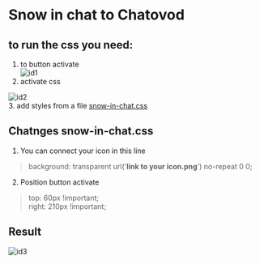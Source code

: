 # Snow in chat to Chatovod

## to run the css you need:  
1. to button activate  
![id1]  
2. activate css

![id2]  
3. add styles from a file [snow-in-chat.css](https://github.com/Madeas/chatemplate/blob/master/snow/snow-in-chat.css)

## Chatnges snow-in-chat.css

1. You can connect your icon in this line

> background: transparent url('**link to your icon.png**') no-repeat 0 0;

2. Position button activate 
    
>top: 60px !important;   
right: 210px !important;


## Result

![id3]

[id1]: http://demo.madeas.ru/images/snow-1.jpg
[id2]: http://demo.madeas.ru/images/snow-2.jpg
[id3]: http://demo.madeas.ru/images/snow-4.jpg
